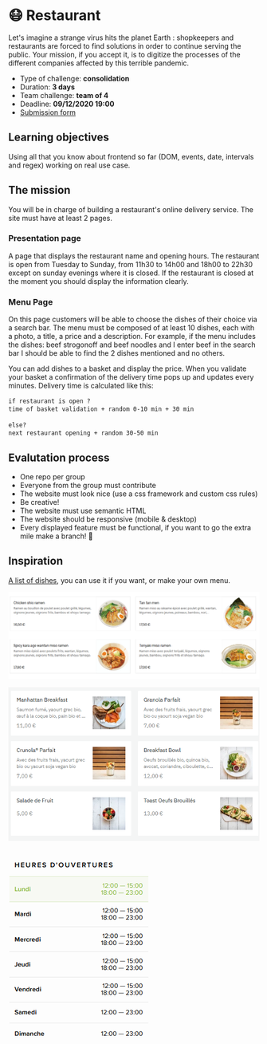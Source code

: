 # 😷 Restaurant

Let's imagine a strange virus hits the planet Earth : shopkeepers and restaurants are forced to find solutions in order to continue serving the public. Your mission, if you accept it, is to digitize the processes of the different companies affected by this terrible pandemic.

- Type of challenge: **consolidation**  
- Duration: **3 days**  
- Team challenge: **team of 4**
- Deadline: **09/12/2020 19:00**
- [Submission form](https://forms.gle/UmTTfyF59kueUYhh7)

## Learning objectives

Using all that you know about frontend so far (DOM, events, date, intervals and regex) working on real use case.

## The mission

You will be in charge of building a restaurant's online delivery service. The site must have at least 2 pages.


### Presentation page

A page that displays the restaurant name and opening hours. The restaurant is open from Tuesday to Sunday, from 11h30 to 14h00 and 18h00 to 22h30 except on sunday evenings where it is closed. If the restaurant is closed at the moment you should display the information clearly. 

### Menu Page

On this page customers will be able to choose the dishes of their choice via a search bar. The menu must be composed of at least 10 dishes, each with a photo, a title, a price and a description. For example, if the menu includes the dishes: beef strogonoff and beef noodles and I enter beef in the search bar I should be able to find the 2 dishes mentioned and no others.

You can add dishes to a basket and display the price. When you validate your basket a confirmation of the delivery time pops up and updates every minutes. Delivery time is calculated like this:
```
if restaurant is open ?
time of basket validation + random 0-10 min + 30 min

else?
next restaurant opening + random 30-50 min
```

## Evalutation process 

- One repo per group
- Everyone from the group must contribute
- The website must look nice (use a css framework and custom css rules)
- Be creative!
- The website must use semantic HTML
- The website should be responsive (mobile & desktop)
- Every displayed feature must be functional, if you want to go the extra mile make a branch! 🤠

## Inspiration 

[A list of dishes](dishes.txt), you can use it if you want, or make your own menu.

![dishes](a.png)

![dishes](b.png)

![opening hours](c.png)

